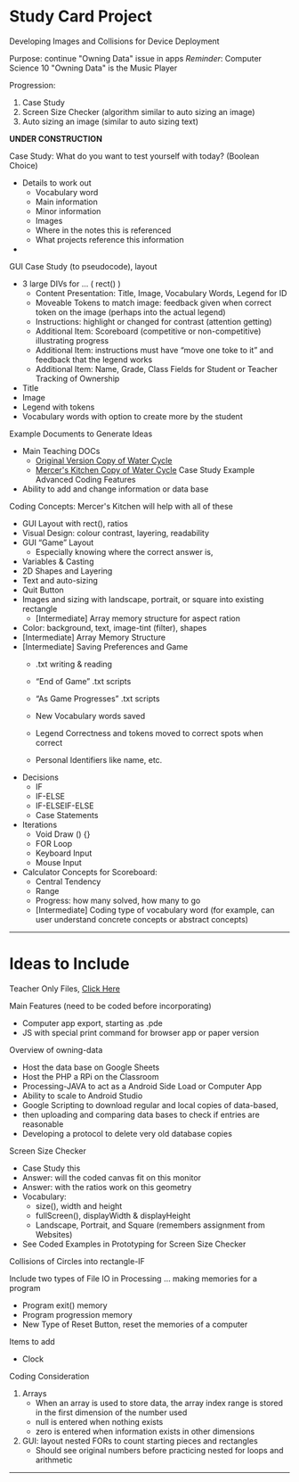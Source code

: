 # Study Card Project
Developing Images and Collisions for Device Deployment

Purpose: continue "Owning Data" issue in apps
*Reminder*: Computer Science 10 "Owning Data" is the Music Player

Progression:
1. Case Study
2. Screen Size Checker (algorithm similar to auto sizing an image)
3. Auto sizing an image (similar to auto sizing text)


**UNDER CONSTRUCTION**

Case Study: What do you want to test yourself with today? (Boolean Choice)
- Details to work out
  - Vocabulary word
  - Main information
  - Minor information
  - Images
  - Where in the notes this is referenced
  - What projects reference this information
-

GUI Case Study (to pseudocode), layout
- 3 large DIVs for ... ( rect() )
  - Content Presentation: Title, Image, Vocabulary Words, Legend for ID
  - Moveable Tokens to match image: feedback given when correct token on the image (perhaps into the actual legend)
  - Instructions: highlight or changed for contrast (attention getting)
  - Additional Item: Scoreboard (competitive or non-competitive) illustrating progress
  - Additional Item: instructions must have “move one toke to it” and feedback that the legend works
  - Additional Item: Name, Grade, Class Fields for Student or Teacher Tracking of Ownership
- Title
- Image
- Legend with tokens
- Vocabulary words with option to create more by the student

Example Documents to Generate Ideas
- Main Teaching DOCs
  - <a href="https://docs.google.com/drawings/d/1Yd8XR5aKQUG7L7M-DQcnghtrFo2LgEx1OWf-6dRRKuA/edit?usp=sharing">Original Version Copy of Water Cycle</a>
  - <a href="https://docs.google.com/drawings/d/1Uvtav-rZmgEob3AmjpMirZu7pgn0QCt48f9wpQfiz1s/edit?usp=sharing">Mercer's Kitchen Copy of Water Cycle</a>
Case Study Example Advanced Coding Features
- Ability to add and change information or data base

Coding Concepts: Mercer's Kitchen will help with all of these
- GUI Layout with rect(), ratios
- Visual Design: colour contrast, layering, readability
- GUI “Game” Layout
  - Especially knowing where the correct answer is,
- Variables & Casting
- 2D Shapes and Layering
- Text and auto-sizing
- Quit Button
- Images and sizing with landscape, portrait, or square into existing rectangle
  - [Intermediate] Array memory structure for aspect ration
- Color: background, text, image-tint (filter), shapes
- [Intermediate] Array Memory Structure
- [Intermediate] Saving Preferences and Game
  - .txt writing & reading
  - “End of Game” .txt scripts
  - “As Game Progresses” .txt scripts

  - New Vocabulary words saved
  - Legend Correctness and tokens moved to correct spots when correct
  - Personal Identifiers like name, etc.
- Decisions
  - IF
  - IF-ELSE
  - IF-ELSEIF-ELSE
  - Case Statements
- Iterations
  - Void Draw () {}
  - FOR Loop
  - Keyboard Input
  - Mouse Input
- Calculator Concepts for Scoreboard:
  - Central Tendency
  - Range
  - Progress: how many solved, how many to go
  - [Intermediate] Coding type of vocabulary word (for example, can user understand concrete concepts or abstract concepts)


---

# Ideas to Include
Teacher Only Files, <a href="https://github.com/QEHS-ProcessingJava/Cue-Cards">Click Here</a>

Main Features (need to be coded before incorporating)
- Computer app export, starting as .pde
- JS with special print command for browser app or paper version

Overview of owning-data
- Host the data base on Google Sheets
- Host the PHP a RPi on the Classroom
- Processing-JAVA to act as a Android Side Load or Computer App
- Ability to scale to Android Studio
- Google Scripting to download regular and local copies of data-based,
- then uploading and comparing data bases to check if entries are reasonable
- Developing a protocol to delete very old database copies

Screen Size Checker
- Case Study this
- Answer: will the coded canvas fit on this monitor
- Answer: with the ratios work on this geometry
- Vocabulary:
  - size(), width and height
  - fullScreen(), displayWidth & displayHeight
  - Landscape, Portrait, and Square (remembers assignment from Websites)
- See Coded Examples in Prototyping for Screen Size Checker 

Collisions of Circles into rectangle-IF

Include two types of File IO in Processing ... making memories for a program
- Program exit() memory
- Program progression memory
- New Type of Reset Button, reset the memories of a computer

Items to add
- Clock

Coding Consideration
1. Arrays
   - When an array is used to store data, the array index range is stored in the first dimension of the number used
   - null is entered when nothing exists
   - zero is entered when information exists in other dimensions
2. GUI: layout nested FORs to count starting pieces and rectangles
   - Should see original numbers before practicing nested for loops and arithmetic

---
